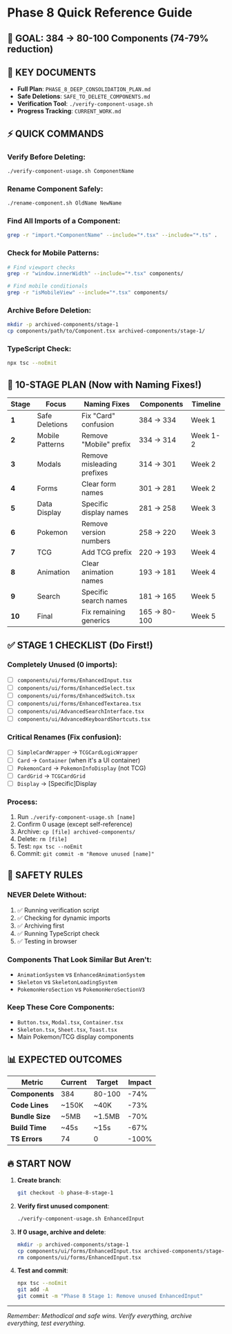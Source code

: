 # Phase 8 Quick Reference Guide

## 🎯 GOAL: 384 → 80-100 Components (74-79% reduction)

## 📁 KEY DOCUMENTS
- **Full Plan**: `PHASE_8_DEEP_CONSOLIDATION_PLAN.md`
- **Safe Deletions**: `SAFE_TO_DELETE_COMPONENTS.md`
- **Verification Tool**: `./verify-component-usage.sh`
- **Progress Tracking**: `CURRENT_WORK.md`

## ⚡ QUICK COMMANDS

### Verify Before Deleting:
```bash
./verify-component-usage.sh ComponentName
```

### Rename Component Safely:
```bash
./rename-component.sh OldName NewName
```

### Find All Imports of a Component:
```bash
grep -r "import.*ComponentName" --include="*.tsx" --include="*.ts" .
```

### Check for Mobile Patterns:
```bash
# Find viewport checks
grep -r "window.innerWidth" --include="*.tsx" components/

# Find mobile conditionals
grep -r "isMobileView" --include="*.tsx" components/
```

### Archive Before Deletion:
```bash
mkdir -p archived-components/stage-1
cp components/path/to/Component.tsx archived-components/stage-1/
```

### TypeScript Check:
```bash
npx tsc --noEmit
```

## 🔄 10-STAGE PLAN (Now with Naming Fixes!)

| Stage | Focus | Naming Fixes | Components | Timeline |
|-------|-------|--------------|------------|----------|
| **1** | Safe Deletions | Fix "Card" confusion | 384 → 334 | Week 1 |
| **2** | Mobile Patterns | Remove "Mobile" prefix | 334 → 314 | Week 1-2 |
| **3** | Modals | Remove misleading prefixes | 314 → 301 | Week 2 |
| **4** | Forms | Clear form names | 301 → 281 | Week 2 |
| **5** | Data Display | Specific display names | 281 → 258 | Week 3 |
| **6** | Pokemon | Remove version numbers | 258 → 220 | Week 3 |
| **7** | TCG | Add TCG prefix | 220 → 193 | Week 4 |
| **8** | Animation | Clear animation names | 193 → 181 | Week 4 |
| **9** | Search | Specific search names | 181 → 165 | Week 5 |
| **10** | Final | Fix remaining generics | 165 → 80-100 | Week 5 |

## ✅ STAGE 1 CHECKLIST (Do First!)

### Completely Unused (0 imports):
- [ ] `components/ui/forms/EnhancedInput.tsx`
- [ ] `components/ui/forms/EnhancedSelect.tsx`
- [ ] `components/ui/forms/EnhancedSwitch.tsx`
- [ ] `components/ui/forms/EnhancedTextarea.tsx`
- [ ] `components/ui/AdvancedSearchInterface.tsx`
- [ ] `components/ui/AdvancedKeyboardShortcuts.tsx`

### Critical Renames (Fix confusion):
- [ ] `SimpleCardWrapper` → `TCGCardLogicWrapper`
- [ ] `Card` → `Container` (when it's a UI container)
- [ ] `PokemonCard` → `PokemonInfoDisplay` (not TCG)
- [ ] `CardGrid` → `TCGCardGrid`
- [ ] `Display` → [Specific]Display

### Process:
1. Run `./verify-component-usage.sh [name]`
2. Confirm 0 usage (except self-reference)
3. Archive: `cp [file] archived-components/`
4. Delete: `rm [file]`
5. Test: `npx tsc --noEmit`
6. Commit: `git commit -m "Remove unused [name]"`

## 🚨 SAFETY RULES

### NEVER Delete Without:
1. ✅ Running verification script
2. ✅ Checking for dynamic imports
3. ✅ Archiving first
4. ✅ Running TypeScript check
5. ✅ Testing in browser

### Components That Look Similar But Aren't:
- `AnimationSystem` vs `EnhancedAnimationSystem`
- `Skeleton` vs `SkeletonLoadingSystem`
- `PokemonHeroSection` vs `PokemonHeroSectionV3`

### Keep These Core Components:
- `Button.tsx`, `Modal.tsx`, `Container.tsx`
- `Skeleton.tsx`, `Sheet.tsx`, `Toast.tsx`
- Main Pokemon/TCG display components

## 📊 EXPECTED OUTCOMES

| Metric | Current | Target | Impact |
|--------|---------|--------|--------|
| **Components** | 384 | 80-100 | -74% |
| **Code Lines** | ~150K | ~40K | -73% |
| **Bundle Size** | ~5MB | ~1.5MB | -70% |
| **Build Time** | ~45s | ~15s | -67% |
| **TS Errors** | 74 | 0 | -100% |

## 🔥 START NOW

1. **Create branch**: 
   ```bash
   git checkout -b phase-8-stage-1
   ```

2. **Verify first unused component**:
   ```bash
   ./verify-component-usage.sh EnhancedInput
   ```

3. **If 0 usage, archive and delete**:
   ```bash
   mkdir -p archived-components/stage-1
   cp components/ui/forms/EnhancedInput.tsx archived-components/stage-1/
   rm components/ui/forms/EnhancedInput.tsx
   ```

4. **Test and commit**:
   ```bash
   npx tsc --noEmit
   git add -A
   git commit -m "Phase 8 Stage 1: Remove unused EnhancedInput"
   ```

---

*Remember: Methodical and safe wins. Verify everything, archive everything, test everything.*